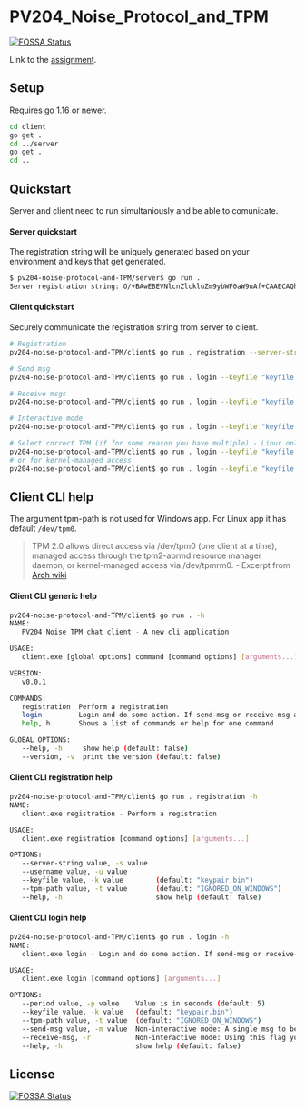 # PV204_Noise_Protocol_and_TPM
[![FOSSA Status](https://app.fossa.com/api/projects/git%2Bgithub.com%2F2467c%2Fanalysis_security.svg?type=shield)](https://app.fossa.com/projects/git%2Bgithub.com%2F2467c%2Fanalysis_security?ref=badge_shield)



Link to the [assignment](https://is.muni.cz/auth/el/fi/jaro2021/PV204/um/lectures/pv204_project_overview_2021.pdf).



## Setup

Requires go 1.16 or newer.

```sh
cd client
go get .
cd ../server
go get .
cd ..
```

## Quickstart

Server and client need to run simultaniously and be able to comunicate.

#### Server quickstart

The registration string will be uniquely generated based on your environment and keys that get generated.

```bash
$ pv204-noise-protocol-and-TPM/server$ go run .
Server registration string: O/+BAwEBEVNlcnZlckluZm9ybWF0aW9uAf+CAAECAQhMb2NhdGlvbgEMAAEJUHVibGljS2V5Af+EAAAAGf+DAQEBCVszMl11aW50OAH/hAABBgFAAABG/4IBDjEyNy4wLjAuMTo2NjY2ASAl/87/r37/uTX/kf/Z//z/qgAZ/8b/y2f/21L/mP+k/8YkaHZOV//Nef+u/8BD/6gJAA==
```

#### Client quickstart

Securely communicate the registration string from server to client.

```bash
# Registration
pv204-noise-protocol-and-TPM/client$ go run . registration --server-string "INSERT REGISTRATION STRING THAT YOU HAVE FROM SERVER" --username "YOUR USERNAME" --keyfile "keyfile.bin"

# Send msg
pv204-noise-protocol-and-TPM/client$ go run . login --keyfile "keyfile.bin" --send-msg "lorem ipsum"

# Receive msgs
pv204-noise-protocol-and-TPM/client$ go run . login --keyfile "keyfile.bin" --receive-msg

# Interactive mode
pv204-noise-protocol-and-TPM/client$ go run . login --keyfile "keyfile.bin" --period 6

# Select correct TPM (if for some reason you have multiple) - Linux only
pv204-noise-protocol-and-TPM/client$ go run . login --keyfile "keyfile.bin" --tpm-path /dev/tpm0
# or for kernel-managed access
pv204-noise-protocol-and-TPM/client$ go run . login --keyfile "keyfile.bin" --tpm-path /dev/tpmrm0

```

## Client CLI help

The argument tpm-path is not used for Windows app. For Linux app it has default `/dev/tpm0`.

> TPM 2.0 allows direct access via /dev/tpm0 (one client at a time), managed access through the tpm2-abrmd resource manager daemon, or kernel-managed access via /dev/tpmrm0.    - Excerpt from [Arch wiki](https://wiki.archlinux.org/index.php/Trusted_Platform_Module)

#### Client CLI generic help

```bash
pv204-noise-protocol-and-TPM/client$ go run . -h
NAME:
   PV204 Noise TPM chat client - A new cli application

USAGE:
   client.exe [global options] command [command options] [arguments...]

VERSION:
   v0.0.1

COMMANDS:
   registration  Perform a registration
   login         Login and do some action. If send-msg or receive-msg are specified the action(s) will be performed and exited. If they are not specified, interactive interface will be launched.
   help, h       Shows a list of commands or help for one command

GLOBAL OPTIONS:
   --help, -h     show help (default: false)
   --version, -v  print the version (default: false)
```

#### Client CLI registration help

```bash
pv204-noise-protocol-and-TPM/client$ go run . registration -h
NAME:
   client.exe registration - Perform a registration

USAGE:
   client.exe registration [command options] [arguments...]

OPTIONS:
   --server-string value, -s value
   --username value, -u value
   --keyfile value, -k value        (default: "keypair.bin")
   --tpm-path value, -t value       (default: "IGNORED_ON_WINDOWS")
   --help, -h                       show help (default: false)
```

#### Client CLI login help

```bash
pv204-noise-protocol-and-TPM/client$ go run . login -h
NAME:
   client.exe login - Login and do some action. If send-msg or receive-msg are specified the action(s) will be performed and exited. If they are not specified, interactive interface will be launched.

USAGE:
   client.exe login [command options] [arguments...]

OPTIONS:
   --period value, -p value    Value is in seconds (default: 5)
   --keyfile value, -k value   (default: "keypair.bin")
   --tpm-path value, -t value  (default: "IGNORED_ON_WINDOWS")
   --send-msg value, -m value  Non-interactive mode: A single msg to be sent.
   --receive-msg, -r           Non-interactive mode: Using this flag you can retrieve msgs once. (default: false)
   --help, -h                  show help (default: false)
```



## License
[![FOSSA Status](https://app.fossa.com/api/projects/git%2Bgithub.com%2F2467c%2Fanalysis_security.svg?type=large)](https://app.fossa.com/projects/git%2Bgithub.com%2F2467c%2Fanalysis_security?ref=badge_large)